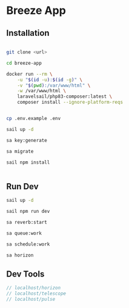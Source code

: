 # Breeze App

## Installation

```bash

git clone <url>

cd breeze-app

docker run --rm \
    -u "$(id -u):$(id -g)" \
    -v "$(pwd):/var/www/html" \
    -w /var/www/html \
    laravelsail/php83-composer:latest \
    composer install --ignore-platform-reqs


cp .env.example .env

sail up -d

sa key:generate

sa migrate

sail npm install



```



## Run Dev

```bash
sail up -d

sail npm run dev

sa reverb:start

sa queue:work

sa schedule:work

sa horizon
```




## Dev Tools


```php
// localhost/horizon
// localhost/telescope
// localhost/pulse
```